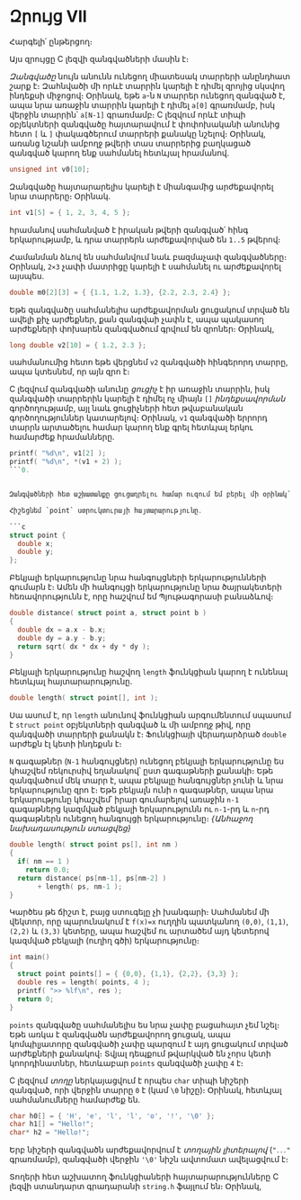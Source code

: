 # Զրույց VII

Հարգելի՛ ընթերցող։

Այս զրույցը C լեզվի զանգվածների մասին է։

*Զանգվածը* նույն անունն ունեցող միատեսակ տարրերի անընդհատ շարք է։ Զահնվածի մի որևէ տարրին կարելի է դիմել զրոյից սկսվող ինդեքսի միջոցով։ Օրինակ, եթե `a`-ն `N` տարրեր ունեցող զանգված է, ապա նրա առաջին տարրին կարելի է դիմել `a[0]` գրառմամբ, իսկ վերջին տարրին՝ `a[N-1]` գրառմամբ։ C լեզվում որևէ տիպի օբյեկտների զանգվածը հայտարավում է փոփոխականի անունից հետո `[` և `]` փակագծերում տարրերի քանակը նշելով։ Օրինակ, առանց նշանի ամբողջ թվերի տաս տարրերից բաղկացած զանգված կարող ենք սահմանել հետևյալ հրամանով․

```c
unsigned int v0[10];
```

Զանգվածը հայտարարելիս կարելի է միանգամից արժեքավորել նրա տարրերը։ Օրինակ.

```c
int v1[5] = { 1, 2, 3, 4, 5 };
```

հրամանով սահմանված է իրական թվերի զանգված՝ հինգ երկարությամբ, և դրա տարրերն արժեքավորված են `1..5` թվերով։ 

Համանման ձևով են սահմանվում նաև բազմաչափ զանգվածները։ Օրինակ, `2⨯3` չափի մատրիցը կարելի է սահմանել ու արժեքավորել այսպես.

```c
double m0[2][3] = { {1.1, 1.2, 1.3}, {2.2, 2.3, 2.4} };
```

Եթե զանգվածը սահմանելիս արժեքավորման ցուցակում տրված են ավելի քիչ արժեքներ, քան զանգվաի չափն է, ապա պակասող արժեքների փոխարեն զանգվածում գրվում են զրոներ։ Օրինակ,

```c
long double v2[10] = { 1.2, 2.3 };
```

սահմանումից հետո եթե վերցնեմ `v2` զանգվածի հինգերորդ տարրը, ապա կտեսնեմ, որ այն զրո է։

C լեզվում զանգվածի անունը *ցուցիչ* է իր առաջին տարրին, իսկ զանգվածի տարրերին կարելի է դիմել ոչ միայն `[]` *ինդեքսավորման* գործողությամբ, այլ նաև ցուցիչների հետ թվաբանական գործողություններ կատարելով։ Օրինակ, `v1` զանգվածի երրորդ տարրն արտածելու համար կարող ենք գրել հետևյալ երկու համարժեք հրամանները․

```c
printf( "%d\n", v1[2] );
printf( "%d\n", *(v1 + 2) );
```0.


Զանգվածների հետ աշխատանքը ցուցադրելու համար ուզում եմ բերել մի օրինակ՝ նորից օգտագործելով դեկարտյան կետը։ Ենթադրենք դեկարտյան կետերի `points` զանգվածը պարունակում է հարթության վրա ցրված `N` կետ։ Պետք է գրել մի ֆունկցիա, որը վերադարձնում է տրված կետերը որպես գագաթներ ունեցող բեկյալի երկարությունը։

Հիշեցնեմ `point` ստրուկտուրայի հայտարարությունը․

```c
struct point {
  double x;
  double y;
};
```

Բեկյալի երկարությունը նրա հանգույցների երկարությունների գումարն է։ Ամեն մի հանգույցի երկարությունը նրա ծայրակետերի հեռավորությունն է, որը հաշվում եմ Պյութագորասի բանաձևով։

```c
double distance( struct point a, struct point b )
{
  double dx = a.x - b.x;
  double dy = a.y - b.y;
  return sqrt( dx * dx + dy * dy );
}
```

Բեկյալի երկարությունը հաշվող `length` ֆունկցիան կարող է ունենալ հետևյալ հայտարարությունը․

```c
double length( struct point[], int );
```

Սա ասում է, որ `length` անունով ֆունկցիան արգումենտում սպասում է `struct point` օբյեկտների զանգված և մի ամբողջ թիվ, որը զանգվածի տարրերի քանակն է։ Ֆունկցիայի վերադարձրած `double` արժեքն էլ կետի ինդեքսն է։

`N` գագաթներ (`N-1` հանգույցներ) ունեցող բեկյալի երկարությունը ես կհաշվեմ ռեկուրսիվ եղանակով՝ ըստ գագաթների քանակի։ Եթե զանգվածում մեկ տարր է, ապա բեկյալը հանգույցներ չունի և նրա երկարությունը զրո է։ Եթե բեկյալն ունի `n` գագաթներ, ապա նրա երկարությունը կհաշվեմ՝ իրար գումարելով առաջին `n-1` գագաթներց կազմված բեկյալի երկարությունն ու `n-1`-րդ և `n`-րդ գագաթներն ունեցող հանգույցի երկարությունը։ *{Անհաջող նախադասություն ստացվեց}*

```c
double length( struct point ps[], int nm )
{
  if( nm == 1 )
    return 0.0;
  return distance( ps[nm-1], ps[nm-2] ) 
       + length( ps, nm-1 );
}
```

Կարծես թե ճիշտ է, բայց ստուգելը չի խանգարի։ Սահմանեմ մի վեկտոր, որը պարունակում է `f(x)=x` ուղղին պատկանող `(0,0)`, `(1,1)`, `(2,2)` և `(3,3)` կետերը, ապա հաշվեմ ու արտածեմ այդ կետերով կազմված բեկյալի (ուղիղ գծի) երկարությունը։

```c
int main()
{
  struct point points[] = { {0,0}, {1,1}, {2,2}, {3,3} };
  double res = length( points, 4 );
  printf( ">> %lf\n", res );
  return 0;
}
```

`points` զանգվածը սահմանելիս ես նրա չափը բացահայտ չեմ նշել։ Եթե առկա է զանգվածն արժեքավորող ցուցակ, ապա կոմպիլյատորը զանգվածի չափը պարզում է այդ ցուցակում տրված արժեքների քանակով։ Տվյալ դեպքում թվարկված են չորս կետի կոորդինատներ, հետևաբար `points` զանգվածի չափը `4` է։


C լեզվում *տողը* ներկայացվում է որպես `char` տիպի նիշերի զանգված, որի վերջին տարրը `0` է (կամ `\0` նիշը)։ Օրինակ, հետևյալ սահմանումները համարժեք են․

```c
char h0[] = { 'H', 'e', 'l', 'l', 'o', '!', '\0' };
char h1[] = "Hello!";
char* h2 = "Hello!";
```

Երբ նիշերի զանգվածն արժեքավորվում է *տողային լիտերալով* (`"․․․"` գրառմամբ), զանգվածի վերջին `'\0'` նիշն ավտոմատ ավելացվում է։ 

Տողերի հետ աշխատող ֆունկցիաների հայտարարությունները C լեզվի ստանդարտ գրադարանի `string.h` ֆայլում են։ Օրինակ, 

